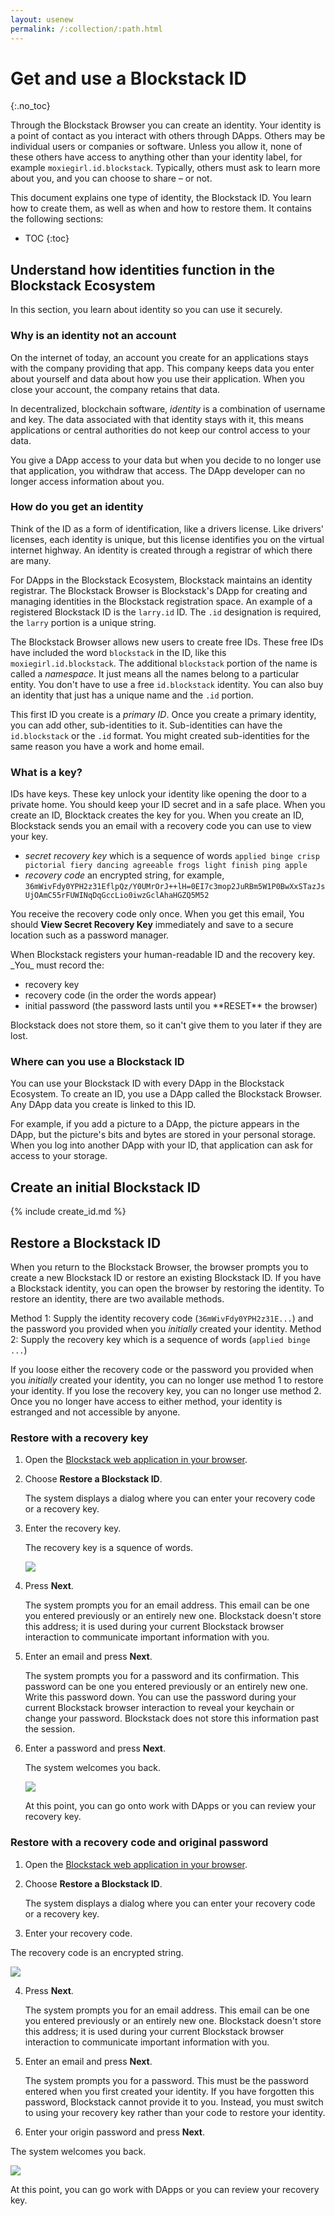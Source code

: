 ```yaml
---
layout: usenew
permalink: /:collection/:path.html
---
```

# Get and use a Blockstack ID
{:.no_toc}

Through the Blockstack Browser you can create an identity. Your identity is a
point of contact as you interact with others through DApps. Others may be
individual users or companies or software. Unless you allow it, none of these
others have access to anything other than your identity label, for example
`moxiegirl.id.blockstack`. Typically, others must ask to learn more about you,
and you can choose to share &ndash; or not.

This document explains one type of identity, the Blockstack ID. You learn how to
create them, as well as when and how to restore them. It contains the following sections:

* TOC
{:toc}


## Understand how identities function in the Blockstack Ecosystem

In this section, you learn about identity so you can use it securely.

### Why is an identity not an account

On the internet of today, an account you create for an applications stays with
the company providing that app. This company keeps data you enter about yourself
and data about how you use their application. When you close your account, the
company retains that data.

In decentralized, blockchain software, _identity_ is a combination of
username and key. The data associated with that identity stays with it, this
means applications or central authorities do not keep our control access to your
data.

You give a DApp access to your data but when you decide to no longer use that
application, you withdraw that access. The DApp developer can no longer access
information about you.

### How do you get an identity

Think of the ID as a form of identification, like a drivers license.  Like
drivers' licenses, each identity is unique, but this license identifies you on
the virtual internet highway. An identity is created through a registrar of which there are many.

For DApps in the Blockstack Ecosystem,  Blockstack maintains an identity
registrar. The Blockstack Browser is Blockstack's DApp for creating and managing
identities in the Blockstack registration space.  An example of a registered
Blockstack ID is the `larry.id` ID. The `.id` designation is required, the
`larry` portion is a unique string.

The Blockstack Browser allows new users to create free IDs. These free IDs have
included the word `blockstack` in the ID, like this `moxiegirl.id.blockstack`. The
additional `blockstack` portion of the name is called a _namespace_. It just
means all the names belong to a particular entity. You don't have to use a free
`id.blockstack` identity. You can also buy an identity that just has a unique
name and the  `.id` portion.

This first ID you create is a _primary ID_. Once you create a primary identity,
you can add other, sub-identities to it. Sub-identities can have the
`id.blockstack` or the `.id` format. You might created sub-identities for the
same reason you have a work and home email.

### What is a key?

IDs have keys. These key unlock your identity like opening the door to a private
home. You should keep your ID secret and in a safe place. When you create an
ID, Blocktack creates the key for you. When you create an ID, Blockstack sends
you an email with a recovery code you can use to view your key.

* _secret recovery key_ which is a sequence of words `applied binge crisp pictorial fiery dancing agreeable frogs light finish ping apple`
* _recovery code_ an encrypted string, for example, `36mWivFdy0YPH2z31EflpQz/Y0UMrOrJ++lH=0EI7c3mop2JuRBm5W1P0BwXxSTazJsUjOAmC55rFUWINqDqGccLio0iwzGclAhaHGZQ5M52`

You receive the recovery code only once. When you get this email, You should
**View Secret Recovery Key** immediately and save to a secure location such as a
password manager.


<div class="uk-card uk-card-default uk-card-body">
<p>When Blockstack registers your human-readable ID and the recovery key. _You_ must
record the:
</p>
<ul>
<li>recovery key</li>
<li>recovery code (in the order the words appear)</li>
<li>initial password (the password lasts until you **RESET** the browser)</li>
</ul>
<p>Blockstack does not store them, so it can't give them to you later if they are
lost.</p>
</div>

### Where can you use a Blockstack ID

You can use your Blockstack ID with every DApp in the Blockstack Ecosystem.  To
create an ID, you use a DApp called the Blockstack Browser. Any DApp data you
create is linked to this ID.

For example, if you add a picture to a DApp, the picture appears in the DApp, but
the picture's bits and bytes are stored in your personal storage. When you log
into another DApp with your ID, that application can ask for access to your
storage.


## Create an initial Blockstack ID

{% include create_id.md %}

## Restore a Blockstack ID

When you return to the Blockstack Browser, the browser prompts you to create a
new Blockstack ID or restore an existing Blockstack ID. If you have a
Blockstack identity, you can open the browser by restoring the identity. To
restore an identity, there are two available methods.

Method 1: Supply the identity recovery code (`36mWivFdy0YPH2z31E...`) and the
password you provided when you _initially_ created your identity. Method 2:
Supply the recovery key which is a sequence of words (`applied binge ...`)

If you loose either the recovery code or the password you provided when you
_initially_ created your identity, you can no longer use method 1 to restore
your identity. If you lose the recovery key, you can no longer use method 2.
Once you no longer have access to either method, your identity is estranged and
not accessible by anyone.

### Restore with a recovery key

1. Open the [Blockstack web application in your browser](https://browser.blockstack.org/sign-up?redirect=%2F).
2. Choose **Restore a Blockstack ID**.

   The system displays a dialog where you can enter your recovery code or a
   recovery key.

3. Enter the recovery key.

   The recovery key is a squence of words.

   ![](images/recovery-code.png)

4. Press **Next**.

   The system prompts you for an email address. This email can be one you
   entered previously or an entirely new one. Blockstack doesn't store this
   address; it is used during your current Blockstack browser interaction to communicate
   important information with you.

5. Enter an email and press **Next**.

   The system prompts you for a password and its confirmation. This password
   can be one you entered previously or an entirely new one. Write this password
   down. You can use the password during your current Blockstack browser
   interaction  to reveal your keychain or change your password. Blockstack does
   not store this information past the session.

6. Enter a password and press **Next**.

   The system welcomes you back.

   ![](images/welcome-back.png)

   At this point, you can go onto work with DApps or you can review your recovery key.

### Restore with a recovery code and original password

1. Open the [Blockstack web application in your browser](https://browser.blockstack.org/sign-up?redirect=%2F).
2. Choose **Restore a Blockstack ID**.

   The system displays a dialog where you can enter your recovery code or a
   recovery key.

3. Enter your recovery code.

  The recovery code is an encrypted string.

  ![](images/recovery-code.png)

4. Press **Next**.

   The system prompts you for an email address. This email can be one you
   entered previously or an entirely new one. Blockstack doesn't store this
   address; it is used during your current Blockstack browser interaction to
   communicate important information with you.

5. Enter an email and press **Next**.

   The system prompts you for a password. This must be the password entered
   when you first created your identity. If you have forgotten this password,
   Blockstack cannot provide it to you. Instead, you must switch to using your
   recovery key rather than your code to restore your identity.

6. Enter your origin password and press **Next**.

  The system welcomes you back.

  ![](images/welcome-back.png)

  At this point, you can go work with DApps or you can review your recovery key.

